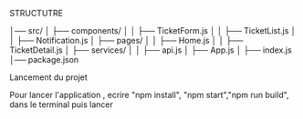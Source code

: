 STRUCTUTRE

│── src/
│ ├── components/
│ │ ├── TicketForm.js
│ │ ├── TicketList.js
│ │ ├── Notification.js
│ ├── pages/
│ │ ├── Home.js
│ │ ├── TicketDetail.js
│ ├── services/
│ │ ├── api.js
│ ├── App.js
│ ├── index.js
│── package.json

Lancement du projet 

Pour lancer l'application , ecrire "npm install", "npm start","npm run build", dans le terminal puis lancer
